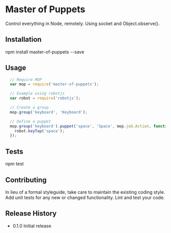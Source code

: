 # Master of Puppets
Control everything in Node, remotely. Using socket and Object.observe().

## Installation

  npm install master-of-puppets --save

## Usage

```JavaScript
  // Require MOP
  var mop = require('master-of-puppets');

  // Example using robotjs
  var robot = require('robotjs');

  // Create a group
  mop.group('keyboard', 'Keyboard');

  // Define a puppet
  mop.group('keyboard').puppet('space', 'Space', mop.job.Action, function(){
    robot.keyTap('space');
  });
```

## Tests

  npm test

## Contributing

In lieu of a formal styleguide, take care to maintain the existing coding style.
Add unit tests for any new or changed functionality. Lint and test your code.

## Release History

* 0.1.0 Initial release
